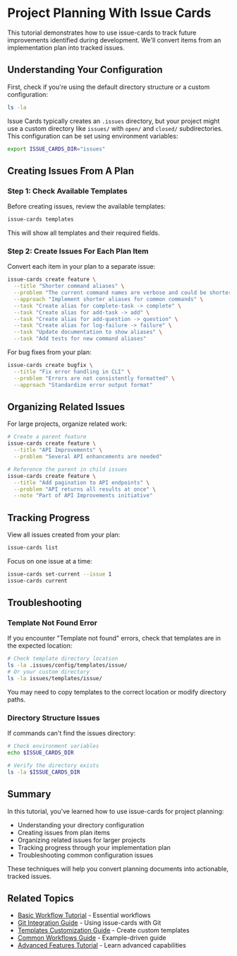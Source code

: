 # Project Planning With Issue Cards

This tutorial demonstrates how to use issue-cards to track future improvements identified during development. We'll convert items from an implementation plan into tracked issues.

## Understanding Your Configuration

First, check if you're using the default directory structure or a custom configuration:

```bash
ls -la
```

Issue Cards typically creates an `.issues` directory, but your project might use a custom directory like `issues/` with `open/` and `closed/` subdirectories. This configuration can be set using environment variables:

```bash
export ISSUE_CARDS_DIR="issues"
```

## Creating Issues From A Plan

### Step 1: Check Available Templates

Before creating issues, review the available templates:

```bash
issue-cards templates
```

This will show all templates and their required fields.

### Step 2: Create Issues For Each Plan Item

Convert each item in your plan to a separate issue:

```bash
issue-cards create feature \
  --title "Shorter command aliases" \
  --problem "The current command names are verbose and could be shorter for better usability" \
  --approach "Implement shorter aliases for common commands" \
  --task "Create alias for complete-task -> complete" \
  --task "Create alias for add-task -> add" \
  --task "Create alias for add-question -> question" \
  --task "Create alias for log-failure -> failure" \
  --task "Update documentation to show aliases" \
  --task "Add tests for new command aliases"
```

For bug fixes from your plan:

```bash
issue-cards create bugfix \
  --title "Fix error handling in CLI" \
  --problem "Errors are not consistently formatted" \
  --approach "Standardize error output format"
```

## Organizing Related Issues

For large projects, organize related work:

```bash
# Create a parent feature
issue-cards create feature \
  --title "API Improvements" \
  --problem "Several API enhancements are needed"

# Reference the parent in child issues
issue-cards create feature \
  --title "Add pagination to API endpoints" \
  --problem "API returns all results at once" \
  --note "Part of API Improvements initiative"
```

## Tracking Progress

View all issues created from your plan:

```bash
issue-cards list
```

Focus on one issue at a time:

```bash
issue-cards set-current --issue 1
issue-cards current
```

## Troubleshooting

### Template Not Found Error

If you encounter "Template not found" errors, check that templates are in the expected location:

```bash
# Check template directory location
ls -la .issues/config/templates/issue/
# Or your custom directory
ls -la issues/templates/issue/
```

You may need to copy templates to the correct location or modify directory paths.

### Directory Structure Issues

If commands can't find the issues directory:

```bash
# Check environment variables
echo $ISSUE_CARDS_DIR

# Verify the directory exists
ls -la $ISSUE_CARDS_DIR
```

## Summary

In this tutorial, you've learned how to use issue-cards for project planning:

- Understanding your directory configuration
- Creating issues from plan items
- Organizing related issues for larger projects
- Tracking progress through your implementation plan
- Troubleshooting common configuration issues

These techniques will help you convert planning documents into actionable, tracked issues.

## Related Topics

- [Basic Workflow Tutorial](basic-workflow.md) - Essential workflows
- [Git Integration Guide](../guides/git-integration.md) - Using issue-cards with Git
- [Templates Customization Guide](../guides/templates-customization.md) - Create custom templates
- [Common Workflows Guide](../guides/common-workflows.md) - Example-driven guide
- [Advanced Features Tutorial](advanced-features.md) - Learn advanced capabilities